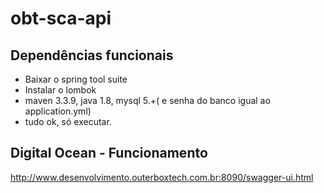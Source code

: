 # obt-sca-api 

## Dependências funcionais
- Baixar o spring tool suite
- Instalar o lombok
- maven 3.3.9, java 1.8, mysql 5.+( e senha do banco igual ao application.yml)
- tudo ok, só executar.

## Digital Ocean - Funcionamento
http://www.desenvolvimento.outerboxtech.com.br:8090/swagger-ui.html
